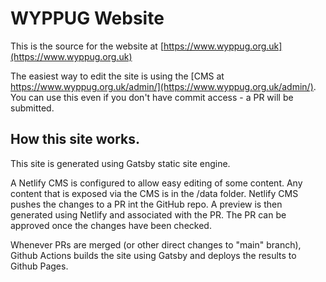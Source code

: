# WYPPUG Website

This is the source for the website at [https://www.wyppug.org.uk](https://www.wyppug.org.uk)

The easiest way to edit the site is using the [CMS at https://www.wyppug.org.uk/admin/](https://www.wyppug.org.uk/admin/). You can use this even if you don't have commit access - a PR will be submitted.

## How this site works.

This site is generated using Gatsby static site engine.

A Netlify CMS is configured to allow easy editing of some content. Any content that is exposed via the CMS is in the /data folder. Netlify CMS pushes the changes to a PR int the GitHub repo. A preview is then generated using Netlify and associated with the PR. The PR can be approved once the changes have been checked.

Whenever PRs are merged (or other direct changes to "main" branch), Github Actions builds the site using Gatsby and deploys the results to Github Pages.
